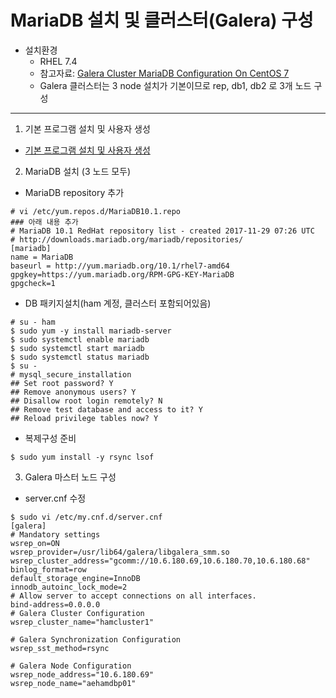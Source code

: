 # MariaDB 설치 및 클러스터(Galera) 구성

  * 설치환경
    * RHEL 7.4
    * 참고자료: [Galera Cluster MariaDB Configuration On CentOS 7](https://linuxadmin.io/galeria-cluster-configuration-centos-7/)
    * Galera 클러스터는 3 node 설치가 기본이므로 rep, db1, db2 로 3개 노드 구성
   
---
1. 기본 프로그램 설치 및 사용자 생성
  * [기본 프로그램 설치 및 사용자 생성](./default/00-etc.md)

2. MariaDB 설치 (3 노드 모두)
  * MariaDB repository 추가
  ```
  # vi /etc/yum.repos.d/MariaDB10.1.repo
  ### 아래 내용 추가
  # MariaDB 10.1 RedHat repository list - created 2017-11-29 07:26 UTC
  # http://downloads.mariadb.org/mariadb/repositories/
  [mariadb]
  name = MariaDB
  baseurl = http://yum.mariadb.org/10.1/rhel7-amd64
  gpgkey=https://yum.mariadb.org/RPM-GPG-KEY-MariaDB
  gpgcheck=1
  ```
  * DB 패키지설치(ham 계정, 클러스터 포함되어있음)
  ```
  # su - ham
  $ sudo yum -y install mariadb-server
  $ sudo systemctl enable mariadb
  $ sudo systemctl start mariadb
  $ sudo systemctl status mariadb
  $ su -
  # mysql_secure_installation
  ## Set root password? Y
  ## Remove anonymous users? Y
  ## Disallow root login remotely? N
  ## Remove test database and access to it? Y
  ## Reload privilege tables now? Y
  ```
  * 복제구성 준비
  ```
  $ sudo yum install -y rsync lsof
  ```
3. Galera 마스터 노드 구성
  * server.cnf 수정
  ```
  $ sudo vi /etc/my.cnf.d/server.cnf
  [galera]
  # Mandatory settings
  wsrep_on=ON
  wsrep_provider=/usr/lib64/galera/libgalera_smm.so
  wsrep_cluster_address="gcomm://10.6.180.69,10.6.180.70,10.6.180.68"
  binlog_format=row
  default_storage_engine=InnoDB
  innodb_autoinc_lock_mode=2
  # Allow server to accept connections on all interfaces.
  bind-address=0.0.0.0
  # Galera Cluster Configuration
  wsrep_cluster_name="hamcluster1"

  # Galera Synchronization Configuration
  wsrep_sst_method=rsync

  # Galera Node Configuration
  wsrep_node_address="10.6.180.69"
  wsrep_node_name="aehamdbp01"
  ```
